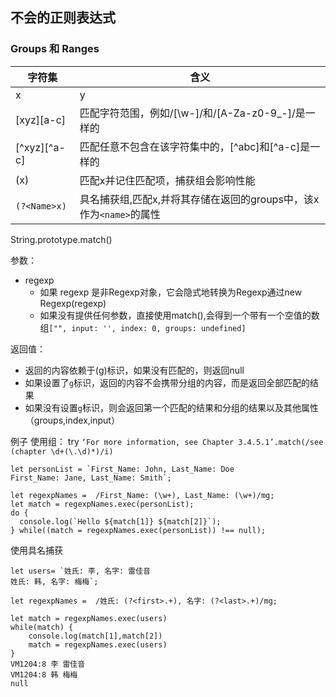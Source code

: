 ## 不会的正则表达式


### Groups 和 Ranges


字符集 | 含义
---------|----------
 x|y | 匹配x或者y
 [xyz][a-c] | 匹配字符范围，例如/[\w-]/和/[A-Za-z0-9_-]/是一样的
 [^xyz][^a-c] | 匹配任意不包含在该字符集中的，[^abc]和[^a-c]是一样的
 (x) | 匹配x并记住匹配项，捕获组会影响性能
 `(?<Name>x)` | 具名捕获组,匹配x,并将其存储在返回的groups中，该x作为`<name>`的属性

 String.prototype.match()

 参数：
* regexp
  * 如果 regexp 是非Regexp对象，它会隐式地转换为Regexp通过new Regexp(regexp)
  * 如果没有提供任何参数，直接使用match(),会得到一个带有一个空值的数组`["", input: '', index: 0, groups: undefined]`

返回值：
* 返回的内容依赖于(g)标识，如果没有匹配的，则返回null
* 如果设置了`g`标识，返回的内容不会携带分组的内容，而是返回全部匹配的结果
* 如果没有设置`g`标识，则会返回第一个匹配的结果和分组的结果以及其他属性（groups,index,input）

例子
使用组：
try
`‘For more information, see Chapter 3.4.5.1’.match(/see (chapter \d+(\.\d)*)/i)`

```
let personList = `First_Name: John, Last_Name: Doe
First_Name: Jane, Last_Name: Smith`;

let regexpNames =  /First_Name: (\w+), Last_Name: (\w+)/mg;
let match = regexpNames.exec(personList);
do {
  console.log(`Hello ${match[1]} ${match[2]}`);
} while((match = regexpNames.exec(personList)) !== null);
```
使用具名捕获

```
let users= `姓氏: 李, 名字: 雷佳音
姓氏: 韩, 名字: 梅梅`;

let regexpNames =  /姓氏: (?<first>.+), 名字: (?<last>.+)/mg;

let match = regexpNames.exec(users)
while(match) {
    console.log(match[1],match[2])
    match = regexpNames.exec(users)
}
VM1204:8 李 雷佳音
VM1204:8 韩 梅梅
null
```




